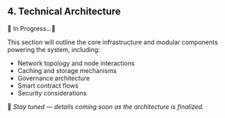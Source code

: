 ## 4. Technical Architecture

🚧 In Progress...🚧

This section will outline the core infrastructure and modular components powering the system, including:

- Network topology and node interactions
- Caching and storage mechanisms
- Governance architecture
- Smart contract flows
- Security considerations

📌 _Stay tuned — details coming soon as the architecture is finalized._
